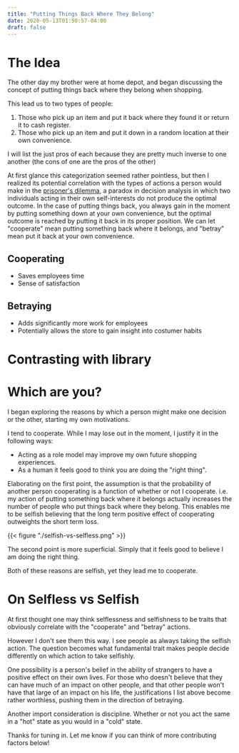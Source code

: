 ```yaml
---
title: "Putting Things Back Where They Belong"
date: 2020-05-13T01:50:57-04:00
draft: false
---
```


# The Idea

The other day my brother were at home depot, and began discussing the concept of putting things back where they belong when shopping.

This lead us to two types of people:

1. Those who pick up an item and put it back where they found it or return it to cash register.
2. Those who pick up an item and put it down in a random location at their own convenience.

I will list the just pros of each because they are pretty much inverse to one another (the cons of one are the pros of the other)

At first glance this categorization seemed rather pointless, but then I realized its potential correlation with the types of actions a person would make in the [prisoner's dilemma](https://www.investopedia.com/terms/p/prisoners-dilemma.asp), a paradox in decision analysis in which two individuals acting in their own self-interests do not produce the optimal outcome. In the case of putting things back, you always gain in the moment by putting something down at your own convenience, but the optimal outcome is reached by putting it back in its proper position. We can let "cooperate" mean putting something back where it belongs, and "betray" mean put it back at your own convenience.

## Cooperating

- Saves employees time
- Sense of satisfaction

## Betraying

- Adds significantly more work for employees
- Potentially allows the store to gain insight into costumer habits

# Contrasting with library

# Which are you?

I began exploring the reasons by which a person might make one decision or the other, starting my own motivations.

I tend to cooperate. While I may lose out in the moment, I justify it in the following ways: 

- Acting as a role model may improve my own future shopping experiences. 
- As a human it feels good to think you are doing the "right thing".

Elaborating on the first point, the assumption is that the probability of another person cooperating is a function of whether or not I cooperate. i.e. my action of putting something back where it belongs actually increases the number of people who put things back where they belong. This enables me to be selfish believing that the long term positive effect of cooperating outweights the short term loss.

{{< figure "./selfish-vs-selfless.png" >}}

The second point is more superficial. Simply that it feels good to believe I am doing the right thing.

Both of these reasons are selfish, yet they lead me to cooperate.

# On Selfless vs Selfish

At first thought one may think selflessness and selfishness to be traits that obviously correlate with the "cooperate" and "betray" actions. 

However I don't see them this way. I see people as always taking the selfish action. The question becomes what fundamental trait makes people decide differently on which action to take selfishly.

One possibility is a person's belief in the ability of strangers to have a positive effect on their own lives. For those who doesn't believe that they can have much of an impact on other people, and that other people won't have that large of an impact on his life, the justifications I list above become rather worthless, pushing them in the direction of betraying.

Another import consideration is discipline. Whether or not you act the same in a "hot" state as you would in a "cold" state.

Thanks for tuning in. Let me know if you can think of more contributing factors below!
